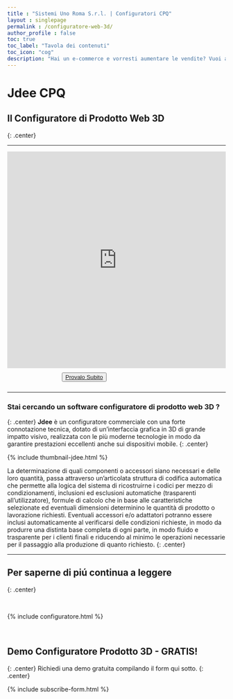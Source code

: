 ```yaml
---
title : "Sistemi Uno Roma S.r.l. | Configuratori CPQ"
layout : singlepage
permalink : /configuratore-web-3d/
author_profile : false
toc: true
toc_label: "Tavola dei contenuti"
toc_icon: "cog"
description: "Hai un e-commerce e vorresti aumentare le vendite? Vuoi attirare piú clienti, ridurre i costi e semplificare la produzione? Prova i nostri configuratori 3D!"
---
```


# Jdee CPQ

## Il Configuratore di Prodotto Web 3D
{: .center}

--------

<iframe title="A 3D model of a Nike shoe" class="hero__iframe" width="500" height="500" src="https://sketchfab.com/models/cc89c1e265514cbab1234eba999683e1/embed?annotations_visible=0&amp;autospin=-0.1&amp;autostart=1&amp;camera=0&amp;double_click=0&amp;internal=1&amp;max_texture_size=1024&amp;orbit_constraint_pan=1&amp;orbit_constraint_zoom_in=4&amp;orbit_constraint_zoom_out=600&amp;preload=100&amp;scrollwheel=0&amp;sound_enable=0&amp;transparent=1&amp;ui_animations=0&amp;ui_annotations=0&amp;ui_ar=1&amp;ui_ar_help=0&amp;ui_color=white&amp;ui_fadeout=0&amp;ui_fullscreen=1&amp;ui_help=0&amp;ui_infos=0&amp;ui_inspector=0&amp;ui_settings=0&amp;ui_stop=0&amp;ui_theatre=0&amp;ui_theme=dark&amp;ui_vr=0&amp;ui_watermark=0" frameborder="0" allow="autoplay; fullscreen; vr" allowvr="" allowfullscreen="" mozallowfullscreen="true" webkitallowfullscreen="true" style=" width:100%;"></iframe>

<div id="container" style="  margin: auto; width: 50%; padding: 10px;">
  <button class="learn-more">
    <span class="circle" aria-hidden="true">
      <span class="icon arrow"></span>
    </span>
    <span class="button-text"><a href="https://demo.jdeece.com/it/" class="button-text">Provalo Subito</a></span>
  </button>
</div>

--------


### Stai cercando un software configuratore di prodotto web 3D ?
{: .center}
**Jdee** è un configuratore commerciale con una forte connotazione tecnica, dotato di un’interfaccia grafica in 3D di grande impatto visivo, realizzata con le più moderne tecnologie in modo da garantire prestazioni eccellenti anche sui dispositivi mobile.
{: .center}

{% include thumbnail-jdee.html %}

La determinazione di quali componenti o accessori siano necessari e delle loro quantità, passa attraverso un’articolata struttura di codifica automatica che permette alla logica del sistema di ricostruirne i codici per mezzo di condizionamenti, inclusioni ed esclusioni automatiche (trasparenti all’utilizzatore), formule di calcolo che in base alle caratteristiche selezionate ed eventuali dimensioni determinino le quantità di prodotto o lavorazione richiesti. Eventuali accessori e/o adattatori potranno essere inclusi automaticamente al verificarsi delle condizioni richieste, in modo da produrre una distinta base completa di ogni parte, in modo fluido e trasparente per i clienti finali e riducendo al minimo le operazioni necessarie per il passaggio alla produzione di quanto richiesto.
{: .center}

--------------
## Per saperne di piú continua a leggere
{: .center}

&nbsp;

{% include configuratore.html %}

&nbsp;
## Demo Configuratore Prodotto 3D - GRATIS!
{: .center}
Richiedi una demo gratuita compilando il form qui sotto.
{: .center}

{% include subscribe-form.html %}

